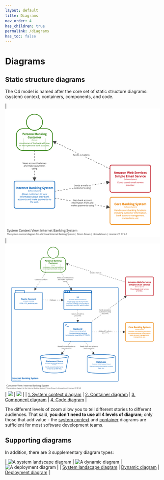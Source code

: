 ```yaml
---
layout: default
title: Diagrams
nav_order: 4
has_children: true
permalink: /diagrams
has_toc: false
---
```


# Diagrams

## Static structure diagrams

The C4 model is named after the core set of static structure diagrams:
(system) context, containers, components, and code.

| ![](/images/examples/SystemContext.png) | ![](/images/examples/Containers.png) | ![](/images/examples/Components_Backend.png) | ![](/images/examples/Code_CoreBankingSystemAdapter.png) |
| [1. System context diagram](/diagrams/system-context) | [2. Container diagram](/diagrams/container) | [3. Component diagram](/diagrams/component) | [4. Code diagram](/diagrams/code) |

The different levels of zoom allow you to tell different stories to different audiences.
That said, __you don't need to use all 4 levels of diagram__; only those that add value -
the [system context](/diagrams/system-context) and [container](/diagrams/container) diagrams are sufficient for most software development teams.

## Supporting diagrams

In addition, there are 3 supplementary diagram types:

| ![A system landscape diagram](https://static.structurizr.com/workspace/28201/diagrams/SystemLandscape.png) | ![A dynamic diagram](https://static.structurizr.com/workspace/36141/diagrams/SignIn.png) | ![A deployment diagram](https://static.structurizr.com/workspace/36141/diagrams/LiveDeployment.png) |
| [System landscape diagram](/diagrams/system-landscape) | [Dynamic diagram](/diagrams/dynamic) | [Deployment diagram](/diagrams/deployment) |

<script type="application/javascript" src="https://code.jquery.com/jquery-3.7.1.slim.min.js"></script>
<script type="application/javascript" src="/assets/c4model.js"></script>
